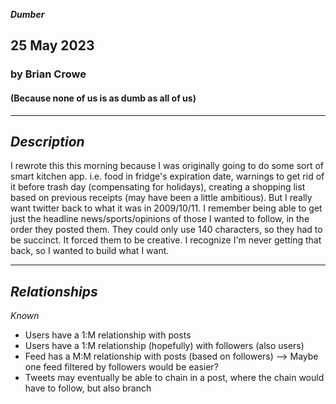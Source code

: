 **_Dumber_**

## 25 May 2023

### by Brian Crowe

#### (Because none of us is as dumb as all of us)

---

## **_Description_**

I rewrote this this morning because I was originally going to do some sort of smart kitchen app. i.e. food in fridge's expiration date, warnings to get rid of it before trash day (compensating for holidays), creating a shopping list based on previous receipts (may have been a little ambitious). But I really want twitter back to what it was in 2009/10/11. I remember being able to get just the headline news/sports/opinions of those I wanted to follow, in the order they posted them. They could only use 140 characters, so they had to be succinct. It forced them to be creative. I recognize I'm never getting that back, so I wanted to build what I want.

---

## **_Relationships_**

_Known_

- Users have a 1:M relationship with posts
- Users have a 1:M relationship (hopefully) with followers (also users)
- Feed has a M:M relationship with posts (based on followers) --> Maybe one feed filtered by followers would be easier?
- Tweets may eventually be able to chain in a post, where the chain would have to follow, but also branch
